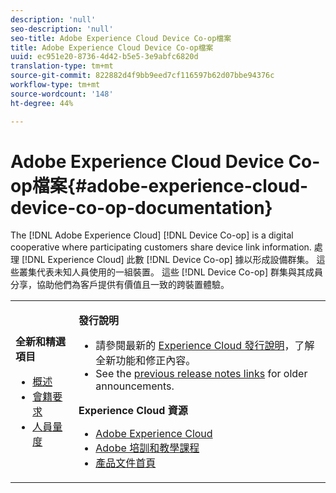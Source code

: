```yaml
---
description: 'null'
seo-description: 'null'
seo-title: Adobe Experience Cloud Device Co-op檔案
title: Adobe Experience Cloud Device Co-op檔案
uuid: ec951e20-8736-4d42-b5e5-3e9abfc6820d
translation-type: tm+mt
source-git-commit: 822882d4f9bb9eed7cf116597b62d07bbe94376c
workflow-type: tm+mt
source-wordcount: '148'
ht-degree: 44%

---
```



# Adobe Experience Cloud Device Co-op檔案{#adobe-experience-cloud-device-co-op-documentation}

The [!DNL Adobe Experience Cloud] [!DNL Device Co-op] is a digital cooperative where participating customers share device link information. 處理 [!DNL Experience Cloud] 此數 [!DNL Device Co-op] 據以形成設備群集。 這些叢集代表未知人員使用的一組裝置。 這些 [!DNL Device Co-op] 群集與其成員分享，協助他們為客戶提供有價值且一致的跨裝置體驗。

<!-- <a id="section_535A849B2BF14221BD78C968CC02732D"></a> -->

<table id="table_5E612F746A704FE095B809A013EE977F" class="simpletable"> 
 <tbody> 
  <tr> 
   <td colname="col1"> <p> <b>全新和精選項目</b> </p> 
    <ul id="ul_47C012F6AB3E4B73BA357027F4D15369"> 
     <li id="li_30DBD4F8A9FA4FEFA3E3E5903FC55887"><a href="about/overview.md#concept-de34e3bacae94869909e979f24bcc4e8" format="dita" scope="local"> 概述</a> </li> 
     <li id="li_10D0D3D338FF445098EE18B322951FAF"><a href="about/requirements.md#concept-31d3d165d22546afbedf023d32ad3a43" format="dita" scope="local"> 會籍要求</a> </li> 
     <li id="li_466DC0DA0CD84E9E81EEF3237DCD411A"><a href="other-solutions/people.md#concept-8c57cd3904974e078d7fbf84ac9c2d63" format="dita" scope="local"> 人員量度</a> </li> 
    </ul> </td> 
   <td colname="col2"> <p> <b>發行說明</b> </p> 
    <ul id="ul_713F3E9DF0F84FE5981AC63D05948864"> 
     <li id="li_09C1CD15823E4AD7856CE40BE848E03F">請參閱最新的 <a href="https://docs.adobe.com/content/help/zh-Hant/release-notes/experience-cloud/current.html" format="https" scope="external">Experience Cloud 發行說明</a>，了解全新功能和修正內容。 </li> 
     <li id="li_EA594E939ED14D7780178DEA8E1AED64">See the <a href="https://docs.adobe.com/content/help/zh-Hant/release-notes/experience-cloud/current.html" format="https" scope="external"> previous release notes links</a> for older announcements. </li> 
    </ul> <p> <b>Experience Cloud 資源</b> </p> 
    <ul id="ul_E30EC96BDC624B5591F0470D430B7F41"> 
     <li id="li_F3A5CCFAE0F247CEB41A03CA8E03106B"> <a href="https://www.adobe.com/tw/marketing-cloud.html" scope="external" format="http"> Adobe Experience Cloud</a> </li> 
     <li id="li_1938F7044F544481A6CC0F45CC22B80A"> <a href="http://helpx.adobe.com/tw/learning.html?promoid=KAUDK" scope="external" format="http"> Adobe 培訓和教學課程</a> </li> 
     <li id="li_C71459E0D1464C05B8B9387C43541F17"> <a href="https://docs.adobe.com/content/help/en/experience-cloud/user-guides/home.html" scope="external" format="https"> 產品文件首頁</a> </li> 
    </ul> </td> 
  </tr> 
 </tbody> 
</table>

<!--
<p><b>Announcements</b> </p>
<p>Take a moment to review the <a href="about/requirements.md#concept-31d3d165d22546afbedf023d32ad3a43" format="dita" scope="local"> membership requirements</a> or <a href="https://marketing-stage.adobe.com/resources/help/en_US/mcdc/downloads/what_to_expect.pdf" format="https" scope="external"> download the information sheet</a> if you want participate or to learn more about the <span class="wintitle"> Device Co-op</span>. </p>
-->

